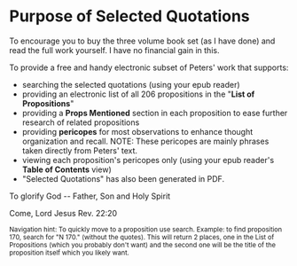 # Purpose of Selected Quotations

To encourage you to buy the three volume book set (as I have done) and read the full work yourself. I have no financial gain in this.

To provide a free and handy electronic subset of Peters' work that supports:
- searching the selected quotations (using your epub reader)
- providing an electronic list of all 206 propositions in the "**List of Propositions**"
- providing a **Props Mentioned** section in each proposition to ease further research of related propositions
- providing **pericopes** for most observations to enhance thought organization and recall. NOTE: These pericopes are mainly phrases taken directly from Peters' text.
- viewing each proposition's pericopes only (using your epub reader's **Table of Contents** view)
- "Selected Quotations" has also been generated in PDF.

To glorify God -- Father, Son and Holy Spirit

Come, Lord Jesus
Rev. 22:20

<small>Navigation hint: To quickly move to a proposition use search.  Example: to find proposition 170, search for "N 170." (without the quotes). This will return 2 places, one in the List of Propositions (which you probably don't want) and the second one will be the title of the proposition itself which you likely want.</small>